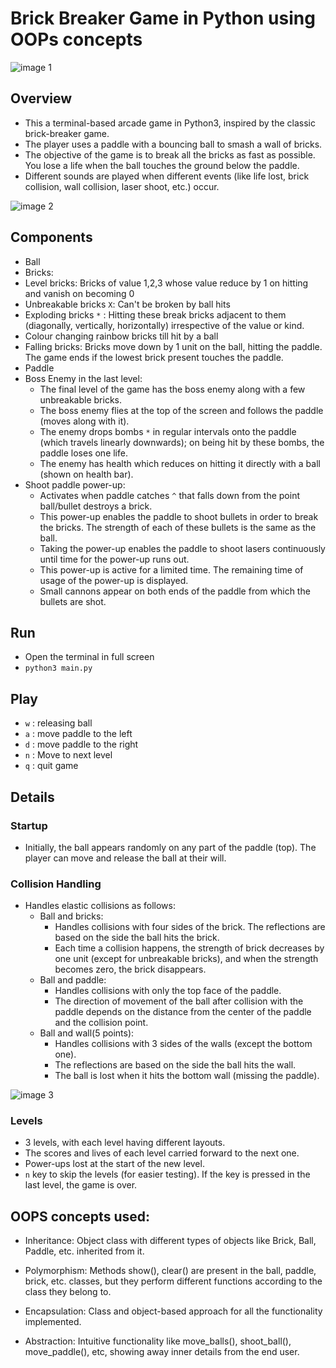 # Brick Breaker Game in Python using OOPs concepts

![image 1](https://github.com/Megha-Bose/Brick-Breaker-Game/blob/main/ss2.png?raw=true)

## Overview

- This a terminal-based arcade game in Python3, inspired by the classic brick-breaker game. 
- The player uses a paddle with a bouncing ball to smash a wall of bricks. 
- The objective of the game is to break all the bricks as fast as possible. You lose a life when the ball touches the ground below the paddle. 
- Different sounds are played when different events (like life lost, brick collision, wall collision, laser shoot, etc.) occur.

![image 2](https://github.com/Megha-Bose/Brick-Breaker-Game/blob/main/ss1.png?raw=true)

## Components

- Ball
- Bricks:
- Level bricks: Bricks of value 1,2,3 whose value reduce by 1 on hitting and vanish on becoming 0
- Unbreakable bricks `X`: Can't be broken by ball hits
- Exploding bricks `*` : Hitting these break bricks adjacent to them (diagonally, vertically, horizontally) irrespective of the value or kind.
- Colour changing rainbow bricks till hit by a ball
- Falling bricks: Bricks move down by 1 unit on the ball, hitting the paddle. The game ends if the lowest brick present touches the paddle.
- Paddle
- Boss Enemy in the last level:
	- The final level of the game has the boss enemy along with a few unbreakable bricks.
	- The boss enemy flies at the top of the screen and follows the paddle (moves along with it).
	- The enemy drops bombs `*` in regular intervals onto the paddle (which travels linearly downwards); on being hit by these bombs, the paddle loses one life.
	- The enemy has health which reduces on hitting it directly with a ball (shown on health bar).
- Shoot paddle power-up:
	- Activates when paddle catches `^` that falls down from the point ball/bullet destroys a brick.
	- This power-up enables the paddle to shoot bullets in order to break the bricks. The strength of each of these bullets is the same as the ball.
	- Taking the power-up enables the paddle to shoot lasers continuously until time for the power-up runs out.
	- This power-up is active for a limited time. The remaining time of usage of the power-up is displayed.
	- Small cannons appear on both ends of the paddle from which the bullets are shot.

## Run
- Open the terminal in full screen
- `python3 main.py`

## Play
- `w` : releasing ball
- `a` : move paddle to the left
- `d` : move paddle to the right
- `n` : Move to next level
- `q` : quit game

## Details

### Startup
	
- Initially, the ball appears randomly on any part of the paddle (top). The player can move and release the ball at their will.

### Collision Handling

- Handles elastic collisions as follows:
	- Ball and bricks:
		- Handles collisions with four sides of the brick. The reflections are based on the side the ball hits the brick.
		- Each time a collision happens, the strength of brick decreases by one unit (except for unbreakable bricks), and when the strength becomes zero, the brick disappears.
	- Ball and paddle:
		- Handles collisions with only the top face of the paddle.
		- The direction of movement of the ball after collision with the paddle depends on the distance from the center of the paddle and the collision point.
	- Ball and wall(5 points):
		- Handles collisions with 3 sides of the walls (except the bottom one).
		- The reflections are based on the side the ball hits the wall.
		- The ball is lost when it hits the bottom wall (missing the paddle).

![image 3](https://github.com/Megha-Bose/Brick-Breaker-Game/blob/main/ss3.png?raw=true)

### Levels
- 3 levels, with each level having different layouts.
- The scores and lives of each level carried forward to the next one. 
- Power-ups lost at the start of the new level.
- `n` key to skip the levels (for easier testing). If the key is pressed in the last level, the game is over.

## OOPS concepts used:

- Inheritance: Object class with different types of objects like Brick, Ball, Paddle, etc. inherited from it.

- Polymorphism: Methods show(), clear() are present in the ball, paddle, brick, etc. classes, but they perform different functions according to the class they belong to.

- Encapsulation: Class and object-based approach for all the functionality implemented.

- Abstraction: Intuitive functionality like move_balls(), shoot_ball(), move_paddle(), etc, showing away inner details from the end user.
